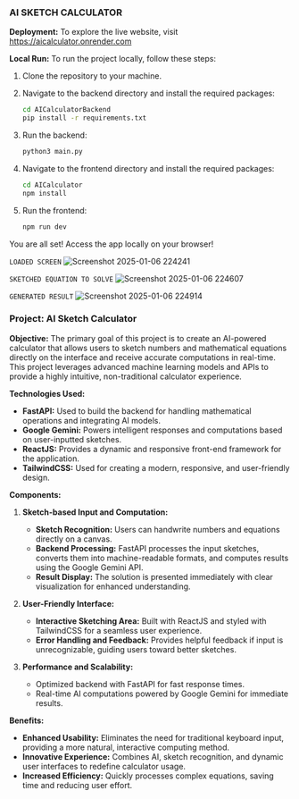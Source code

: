 ### AI SKETCH CALCULATOR

**Deployment:**
To explore the live website, visit https://aicalculator.onrender.com

**Local Run:**
To run the project locally, follow these steps:

1. Clone the repository to your machine.

2. Navigate to the backend directory and install the required packages:
    ```bash
    cd AICalculatorBackend
    pip install -r requirements.txt
    ```
3. Run the backend:
    ```bash
    python3 main.py
    ```
4. Navigate to the frontend directory and install the required packages:
    ```bash
    cd AICalculator
    npm install
    ```
5. Run the frontend:
    ```bash
    npm run dev
    ```

You are all set! Access the app locally on your browser!


`LOADED SCREEN`
![Screenshot 2025-01-06 224241](https://github.com/user-attachments/assets/4b49f607-5109-4ea3-a36b-73b3529a9cbd)

`SKETCHED EQUATION TO SOLVE`
![Screenshot 2025-01-06 224607](https://github.com/user-attachments/assets/035b4561-144a-4965-a253-1ae8e1b8e7f3)

`GENERATED RESULT`
![Screenshot 2025-01-06 224914](https://github.com/user-attachments/assets/0b88d37f-286a-483d-9ba3-e09f59ad3244)


### Project: AI Sketch Calculator
**Objective:**
The primary goal of this project is to create an AI-powered calculator that allows users to sketch numbers and mathematical equations directly on the interface and receive accurate computations in real-time. This project leverages advanced machine learning models and APIs to provide a highly intuitive, non-traditional calculator experience.

**Technologies Used:**
- **FastAPI:** Used to build the backend for handling mathematical operations and integrating AI models.
- **Google Gemini:** Powers intelligent responses and computations based on user-inputted sketches.
- **ReactJS:** Provides a dynamic and responsive front-end framework for the application.
- **TailwindCSS:** Used for creating a modern, responsive, and user-friendly design.

**Components:**

1. **Sketch-based Input and Computation:**
   - **Sketch Recognition:** Users can handwrite numbers and equations directly on a canvas.
   - **Backend Processing:** FastAPI processes the input sketches, converts them into machine-readable formats, and computes results using the Google Gemini API.
   - **Result Display:** The solution is presented immediately with clear visualization for enhanced understanding.

2. **User-Friendly Interface:**
   - **Interactive Sketching Area:** Built with ReactJS and styled with TailwindCSS for a seamless user experience.
   - **Error Handling and Feedback:** Provides helpful feedback if input is unrecognizable, guiding users toward better sketches.
 
3. **Performance and Scalability:**
   - Optimized backend with FastAPI for fast response times.
   - Real-time AI computations powered by Google Gemini for immediate results.

**Benefits:**
- **Enhanced Usability:** Eliminates the need for traditional keyboard input, providing a more natural, interactive computing method.
- **Innovative Experience:** Combines AI, sketch recognition, and dynamic user interfaces to redefine calculator usage.
- **Increased Efficiency:** Quickly processes complex equations, saving time and reducing user effort.
